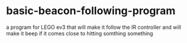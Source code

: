 # basic-beacon-following-program
a program for LEGO ev3 that will make it follow the IR controller and will make it beep if it comes close to hitting somthing something
